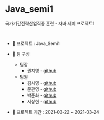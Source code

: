# Java_semi1
국가기간전략산업직종 훈련 - 자바 세미 프로젝트1

<br/>

* 📌 프로젝트 : Java_Semi1
* :busts_in_silhouette: 팀 구성
  * 팀장 
    * 권지영 - [github](https://github.com/JiYoung-Kwon)
  * 팀원
    * 김시영 - [github](https://github.com/SYoung-K)
    * 문관영 - [github](https://github.com/Moonlight775)
    * 박준화 - [github](https://github.com/mushroom7371)
    * 서상현 - [github](https://github.com/iCanWorkItOut)

* 📌 프로젝트 기간 : 2021-03-22 ~ 2021-03-24



